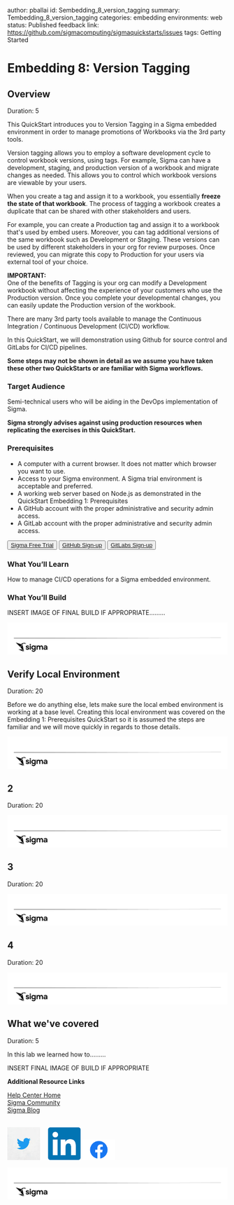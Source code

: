 author: pballai
id: Sembedding_8_version_tagging
summary: Tembedding_8_version_tagging
categories: embedding
environments: web
status: Published
feedback link: https://github.com/sigmacomputing/sigmaquickstarts/issues
tags: Getting Started

# Embedding 8: Version Tagging

## Overview 
Duration: 5 

This QuickStart introduces you to Version Tagging in a Sigma embedded environment in order to manage promotions of Workbooks via the 3rd party tools. 

Version tagging allows you to employ a software development cycle to control workbook versions, using tags. For example, Sigma can have a development, staging, and production version of a workbook and migrate changes as needed. This allows you to control which workbook versions are viewable by your users. 

When you create a tag and assign it to a workbook, you essentially **freeze the state of that workbook**. The process of tagging a workbook creates a duplicate that can be shared with other stakeholders and users.  

For example, you can create a Production tag and assign it to a workbook that's used by embed users. Moreover, you can tag additional versions of the same workbook such as Development or Staging. These versions can be used by different stakeholders in your org for review purposes. Once reviewed, you can migrate this copy to Production for your users via external tool of your choice.

<aside class="postive">
<strong>IMPORTANT:</strong><br> One of the benefits of Tagging is your org can modify a Development workbook without affecting the experience of your customers who use the Production version. Once you complete your developmental changes, you can easily update the Production version of the workbook.
</aside>

There are many 3rd party tools available to manage the Continuous Integration / Continuous Development (CI/CD) workflow. 

In this QuickStart, we will demonstration using Github for source control and GitLabs for CI/CD pipelines. 

**Some steps may not be shown in detail as we assume you have taken these other two QuickStarts or are familiar with Sigma workflows.**

 ### Target Audience
 Semi-technical users who will be aiding in the DevOps implementation of Sigma. 

**Sigma strongly advises against using production resources when replicating the exercises in this QuickStart.** 

### Prerequisites

<ul>
  <li>A computer with a current browser. It does not matter which browser you want to use.</li>
  <li>Access to your Sigma environment. A Sigma trial environment is acceptable and preferred.</li>
  <li>A working web server based on Node.js as demonstrated in the QuickStart Embedding 1: Prerequisites</li>
  <li>A GitHub account with the proper administrative and security admin access.</li>
  <li>A GitLab account with the proper administrative and security admin access.</li>
</ul>

<button>[Sigma Free Trial](https://www.sigmacomputing.com/free-trial/)</button> <button>[GitHub Sign-up](https://github.com/signup)</button>  <button>[GitLabs Sign-up](https://gitlab.com/users/sign_in)</button> 
  
### What You’ll Learn
How to manage CI/CD operations for a Sigma embedded environment.

### What You’ll Build

INSERT IMAGE OF FINAL BUILD IF APPROPRIATE.........

![Footer](assets/sigma_footer.png)
<!-- END OF OVERVIEW -->

## **Verify Local Environment**
Duration: 20

Before we do anything else, lets make sure the local embed environment is working at a base level. Creating this local environment was covered on the Embedding 1: Prerequisites QuickStart so it is assumed the steps are familiar and we will move quickly in regards to those details. 





![Footer](assets/sigma_footer.png)
<!-- END OF SECTION-->

## **2**
Duration: 20

![Footer](assets/sigma_footer.png)
<!-- END OF SECTION-->


## **3**
Duration: 20

![Footer](assets/sigma_footer.png)
<!-- END OF SECTION-->


## **4**
Duration: 20

![Footer](assets/sigma_footer.png)
<!-- END OF SECTION-->













## What we've covered
Duration: 5

In this lab we learned how to.........

INSERT FINAL IMAGE OF BUILD IF APPROPRIATE

<!-- THE FOLLOWING ADDITIONAL RESOURCES IS REQUIRED AS IS FOR ALL QUICKSTARTS -->
**Additional Resource Links**

[Help Center Home](https://help.sigmacomputing.com/hc/en-us)<br>
[Sigma Community](https://community.sigmacomputing.com/)<br>
[Sigma Blog](https://www.sigmacomputing.com/blog/)<br>
<br>

[<img src="./assets/twitter.jpeg" width="75"/>](https://twitter.com/sigmacomputing)&emsp;
[<img src="./assets/linkedin.png" width="75"/>](https://www.linkedin.com/company/sigmacomputing)
[<img src="./assets/facebook.png" width="75"/>](https://www.facebook.com/sigmacomputing)

![Footer](assets/sigma_footer.png)
<!-- END OF WHAT WE COVERED -->
<!-- END OF QUICKSTART -->